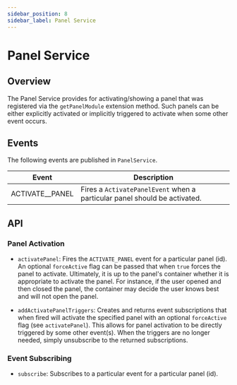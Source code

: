 ```yaml
---
sidebar_position: 8
sidebar_label: Panel Service
---
```


# Panel Service

## Overview

The Panel Service provides for activating/showing a panel that was registered
via the `getPanelModule` extension method. Such panels can be either explicitly
activated or implicitly triggered to activate when some other event occurs.

## Events

The following events are published in `PanelService`.

| Event                 | Description                                            |
| --------------------- | ------------------------------------------------------ |
| ACTIVATE__PANEL       | Fires a `ActivatePanelEvent` when a particular panel should be activated.     |


## API

### Panel Activation

- `activatePanel`: Fires the `ACTIVATE_PANEL` event for a particular panel (id).
An optional `forceActive` flag can be passed that when `true` forces the
panel to activate. Ultimately, it is up to the panel's container whether it
is appropriate to activate the panel. For instance, if the user opened and then
closed the panel, the container may decide the user knows best and will not
open the panel.

- `addActivatePanelTriggers`: Creates and returns event subscriptions that when
fired will activate the specified panel with an optional `forceActive` flag
(see `activatePanel`). This allows for panel activation to be directly triggered
by some other event(s). When the triggers are no longer needed, simply
unsubscribe to the returned subscriptions.

### Event Subscribing

- `subscribe`: Subscribes to a particular event for a particular panel (id).
